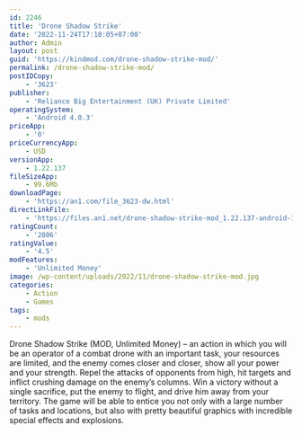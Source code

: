 ```yaml
---
id: 2246
title: 'Drone Shadow Strike'
date: '2022-11-24T17:10:05+07:00'
author: Admin
layout: post
guid: 'https://kindmod.com/drone-shadow-strike-mod/'
permalink: /drone-shadow-strike-mod/
postIDCopy:
    - '3623'
publisher:
    - 'Reliance Big Entertainment (UK) Private Limited'
operatingSystem:
    - 'Android 4.0.3'
priceApp:
    - '0'
priceCurrencyApp:
    - USD
versionApp:
    - 1.22.137
fileSizeApp:
    - 99.6Mb
downloadPage:
    - 'https://an1.com/file_3623-dw.html'
directLinkFile:
    - 'https://files.an1.net/drone-shadow-strike-mod_1.22.137-android-1.com.apk'
ratingCount:
    - '2806'
ratingValue:
    - '4.5'
modFeatures:
    - 'Unlimited Money'
image: /wp-content/uploads/2022/11/drone-shadow-strike-mod.jpg
categories:
    - Action
    - Games
tags:
    - mods
---
```


Drone Shadow Strike (MOD, Unlimited Money) – an action in which you will be an operator of a combat drone with an important task, your resources are limited, and the enemy comes closer and closer, show all your power and your strength. Repel the attacks of opponents from high, hit targets and inflict crushing damage on the enemy’s columns. Win a victory without a single sacrifice, put the enemy to flight, and drive him away from your territory. The game will be able to entice you not only with a large number of tasks and locations, but also with pretty beautiful graphics with incredible special effects and explosions.